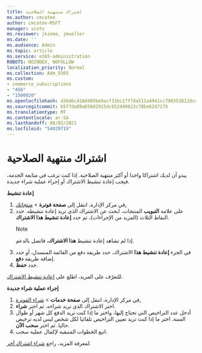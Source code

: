 ```yaml
---
title: اشتراك منتهية الصلاحية
ms.author: cmcatee
author: cmcatee-MSFT
manager: scotv
ms.reviewer: jkinma, jmueller
ms.date: ''
ms.audience: Admin
ms.topic: article
ms.service: o365-administration
ROBOTS: NOINDEX, NOFOLLOW
localization_priority: Normal
ms.collection: Adm_O365
ms.custom:
- commerce_subscriptions
- "456"
- "1500020"
ms.openlocfilehash: d36d6c418d405be9acf31bc17f7da511a4941cc790353812dce2f088a2d19604
ms.sourcegitcommit: b5f7da89a650d2915dc652449623c78be6247175
ms.translationtype: MT
ms.contentlocale: ar-SA
ms.lasthandoff: 08/05/2021
ms.locfileid: "54029719"
---
```

# <a name="expired-subscription"></a>اشتراك منتهية الصلاحية

يبدو أن لديك اشتراكا واحدا أو أكثر منتهية الصلاحية. إذا كنت ترغب في متابعة الخدمة، فيجب إعادة تنشيط الاشتراك أو إجراء عملية شراء جديدة.
  
**إعادة تنشيط**
  
1. في مركز الإدارة، انتقل إلى **صفحة فوترة** \> [منتجاتك.](https://go.microsoft.com/fwlink/p/?linkid=842054)
2. على علامة **التبويب** المنتجات، ابحث عن الاشتراك الذي تريد إعادة تنشيطه. حدد النقاط الثلاث (المزيد من الإجراءات)، ثم حدد **إعادة تنشيط هذا الاشتراك**.
    > [!NOTE]
    > إذا لم تشاهد إعادة تنشيط **هذا الاشتراك،** فاتصل بالدعم.
3. في الجزء **إعادة تنشيط هذا** الاشتراك، حدد طريقة دفع من القائمة المنسدل، أو حدد إضافة طريقة **دفع**.
4. حدد **حفظ**.

للتعرّف على المزيد، اطلع على [إعادة تنشيط الاشتراك](/microsoft-365/commerce/subscriptions/reactivate-your-subscription).

**إجراء عملية شراء جديدة**
  
1. في مركز الإدارة، انتقل إلى **صفحة خدمات** \> [شراء الفوترة.](https://go.microsoft.com/fwlink/p/?linkid=868433)
2. اختر الاشتراك الذي تريد شراءه، ثم اختر **شراء**.
3. أدخل عدد التراخيص التي تحتاج إليها، واختر ما إذا كنت تريد الدفع كل شهر أو طوال السنة. اختر ما إذا كنت تريد تعيين التراخيص تلقائيا لكل شخص ليس لديه ترخيص حاليا. ثم اختر **سحب الآن**.
4. اتبع الخطوات المتبقية لإكمال عملية سحب.

لمعرفة المزيد، راجع [شراء اشتراك آخر](/microsoft-365/commerce/buy-another-subscription).